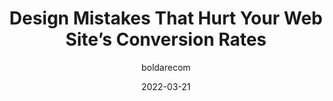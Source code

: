 ---
author: boldarecom
date: 2022-03-21
publisher: uxmatters
tags:
  - design
  - user-experience
  - conversion
target_url: https://www.uxmatters.com/mt/archives/2022/03/design-mistakes-that-hurt-your-web-sites-conversion-rates.php
title: Design Mistakes That Hurt Your Web Site’s Conversion Rates
---